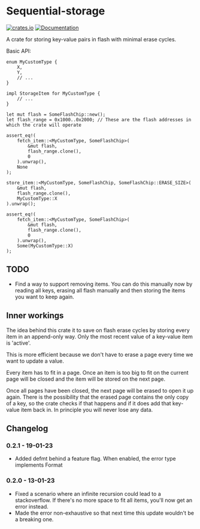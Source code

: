 # Sequential-storage

[![crates.io](https://img.shields.io/crates/v/sequential-storage.svg)](https://crates.io/crates/sequential-storage) [![Documentation](https://docs.rs/sequential-storage/badge.svg)](https://docs.rs/sequential-storage)

A crate for storing key-value pairs in flash with minimal erase cycles.

Basic API:

```rust,ignore
enum MyCustomType {
    X,
    Y,
    // ...
}

impl StorageItem for MyCustomType {
    // ...
}

let mut flash = SomeFlashChip::new();
let flash_range = 0x1000..0x2000; // These are the flash addresses in which the crate will operate

assert_eq!(
    fetch_item::<MyCustomType, SomeFlashChip>(
        &mut flash,
        flash_range.clone(),
        0
    ).unwrap(),
    None
);

store_item::<MyCustomType, SomeFlashChip, SomeFlashChip::ERASE_SIZE>(
    &mut flash,
    flash_range.clone(),
    MyCustomType::X
).unwrap();

assert_eq!(
    fetch_item::<MyCustomType, SomeFlashChip>(
        &mut flash,
        flash_range.clone(),
        0
    ).unwrap(),
    Some(MyCustomType::X)
);
```

## TODO

- Find a way to support removing items. You can do this manually now by reading all keys,
  erasing all flash manually and then storing the items you want to keep again.

## Inner workings

The idea behind this crate it to save on flash erase cycles by storing every item in an append-only way.
Only the most recent value of a key-value item is 'active'.

This is more efficient because we don't have to erase a page every time we want to update a value.

Every item has to fit in a page. Once an item is too big to fit on the current page will be closed
and the item will be stored on the next page.

Once all pages have been closed, the next page will be erased to open it up again.
There is the possibility that the erased page contains the only copy of a key, so the crate checks if that happens and
if it does add that key-value item back in. In principle you will never lose any data.

## Changelog

### 0.2.1 - 19-01-23

- Added defmt behind a feature flag. When enabled, the error type implements Format

### 0.2.0 - 13-01-23

- Fixed a scenario where an infinite recursion could lead to a stackoverflow.
  If there's no more space to fit all items, you'll now get an error instead.
- Made the error non-exhaustive so that next time this update wouldn't be a breaking one.
